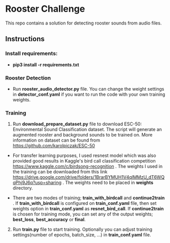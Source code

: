 # Rooster Challenge

This repo contains a solution for detecting rooster sounds from audio files.

## Instructions

### Install requirements:
  - **pip3 install -r requirements.txt**
  
### Rooster Detection 
  - Run **rooster_audio_detector.py** file. You can change the weight settings in **detector_conf.yaml** if you want to run the code with your own training weights.
  
### Training 
  
1. Run **download_prepare_dataset.py** file to download ESC-50: Environmental Sound Classification dataset. The script will generate an augmented rooster and background sounds to be trained on. More information on dataset can be found from https://github.com/karolpiczak/ESC-50

  - For transfer learning purposes, I used resnest model which was also provided good results in Kaggle's bird call classification competition https://www.kaggle.com/c/birdsong-recognition . The weights I used in the training can be downloaded from this link https://drive.google.com/drive/folders/1BrarBYMUH1V4qlMMzU_dT6WQqPhj9J6q?usp=sharing . The weights need to be placed in **weights** directory.

 - There are two modes of training; **train_with_birdcall** and **continue2train** . If **train_with_birdcall** is configured on **train_conf.yaml** file, then set weights option in **train_conf.yaml** as **resnet_bird_call**. If **continue2train** is chosen for training mode, you can set any of the output weights; **best_loss**, **best_accuracy** or **final**.
 

2. Run **train.py** file to start training. Optionally you can adjust training settings(number of epochs, batch_size, ...) in **train_conf.yaml** file.  
